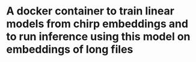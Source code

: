 # A docker container to train linear models from chirp embeddings and to run inference using this model on embeddings of long files

